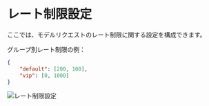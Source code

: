 # レート制限設定

ここでは、モデルリクエストのレート制限に関する設定を構成できます。

グループ別レート制限の例：
```json
{
    "default": [200, 100],
    "vip": [0, 1000]
}
```

![レート制限設定](../../../assets/guide/rate-limit-setting.png)